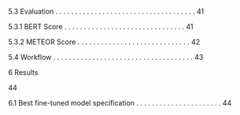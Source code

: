 5.3 Evaluation . . . . . . . . . . . . . . . . . . . . . . . . . . . . . . . . . . . . 41

5.3.1 BERT Score . . . . . . . . . . . . . . . . . . . . . . . . . . . . . . . 41

5.3.2 METEOR Score . . . . . . . . . . . . . . . . . . . . . . . . . . . . . 42

5.4 Workflow . . . . . . . . . . . . . . . . . . . . . . . . . . . . . . . . . . . . 43

6 Results

44

6.1 Best fine-tuned model specification . . . . . . . . . . . . . . . . . . . . . . 44